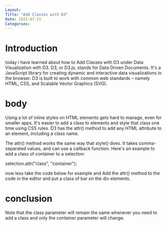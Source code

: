 ```yaml
---
Layout:
Title: "Add Classes with D3"
Date: 2022-07-21
Categories:
---
```


# Introduction
today i have learned about how to Add Classes with D3 under Data 
Visualization with D3.
D3, or D3.js, stands for Data Driven Documents. It's a JavaScript library for 
creating dynamic and interactive data visualizations in the browser.
D3 is built to work with common web standards – namely HTML, CSS, and Scalable 
Vector Graphics (SVG).

# body
Using a lot of inline styles on HTML elements gets hard to manage, even for smaller apps. It's easier to add a class to elements and style that class one time using CSS rules. D3 has the attr() method to add any HTML attribute to an element, including a class name.

The attr() method works the same way that style() does. It takes comma-separated values, and can use a callback function. Here's an example to add a class of container to a selection:

selection.attr("class", "container");

now less take the code below for example and Add the attr() method to the code in the editor and put a class of bar on the div elements.
 
 <style>
  .bar {
    width: 25px;
    height: 100px;
    display: inline-block;
    background-color: blue;
  }
</style>
<body>
  <script>
    const dataset = [12, 31, 22, 17, 25, 18, 29, 14, 9];

    d3.select("body").selectAll("div")
      .data(dataset)
      .enter()
      .append("div")
      // Add your code below this line
       .attr("class", "bar");


      // Add your code above this line
  </script>
</body>

# conclusion
Note that the class parameter will remain the same whenever you need to add a class and only the container parameter will change.

